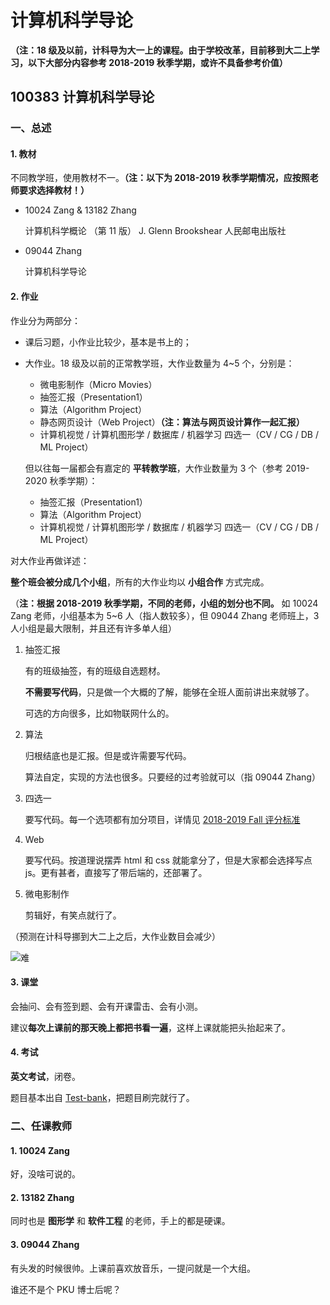 # 计算机科学导论

**（注：18 级及以前，计科导为大一上的课程。由于学校改革，目前移到大二上学习，以下大部分内容参考 2018-2019 秋季学期，或许不具备参考价值）**

## 100383 计算机科学导论

### 一、总述

#### 1. 教材

不同教学班，使用教材不一。**（注：以下为 2018-2019 秋季学期情况，应按照老师要求选择教材！）**

* 10024 Zang & 13182 Zhang

  计算机科学概论 （第 11 版） J. Glenn Brookshear 人民邮电出版社

* 09044 Zhang

  计算机科学导论



#### 2. 作业

作业分为两部分：

* 课后习题，小作业比较少，基本是书上的；

* 大作业。18 级及以前的正常教学班，大作业数量为 4~5 个，分别是：

  * 微电影制作（Micro Movies）
  * 抽签汇报（Presentation1）
  * 算法（Algorithm Project）
  * 静态网页设计（Web Project）**（注：算法与网页设计算作一起汇报）**
  * 计算机视觉 / 计算机图形学 / 数据库 / 机器学习 四选一（CV / CG / DB / ML Project）

  但以往每一届都会有嘉定的 **平转教学班**，大作业数量为 3 个（参考 2019-2020 秋季学期）：

  * 抽签汇报（Presentation1）
  * 算法（Algorithm Project）
  * 计算机视觉 / 计算机图形学 / 数据库 / 机器学习 四选一（CV / CG / DB / ML Project）

对大作业再做详述：

**整个班会被分成几个小组**，所有的大作业均以 **小组合作** 方式完成。

（**注：根据 2018-2019 秋季学期，不同的老师，小组的划分也不同。** 如 10024 Zang 老师，小组基本为 5~6 人（指人数较多），但 09044 Zhang 老师班上，3 人小组是最大限制，并且还有许多单人组）

1. 抽签汇报

   有的班级抽签，有的班级自选题材。

   **不需要写代码**，只是做一个大概的了解，能够在全班人面前讲出来就够了。

   可选的方向很多，比如物联网什么的。

2. 算法

   归根结底也是汇报。但是或许需要写代码。

   算法自定，实现的方法也很多。只要经的过考验就可以（指 09044 Zhang）

3. 四选一

   要写代码。每一个选项都有加分项目，详情见 [2018-2019 Fall 评分标准](https://github.com/TJ-CSCCG/TJCS-Course/tree/master/100383_计算机科学导论/doc/2018-2019-Fall/算法-web-四选一评分标准.docx)

4. Web

   要写代码。按道理说摆弄 html 和 css 就能拿分了，但是大家都会选择写点 js。更有甚者，直接写了带后端的，还部署了。

5. 微电影制作

   剪辑好，有笑点就行了。

（预测在计科导挪到大二上之后，大作业数目会减少）

![难](./img/难.png)



#### 3. 课堂

会抽问、会有签到题、会有开课雷击、会有小测。

建议**每次上课前的那天晚上都把书看一遍**，这样上课就能把头抬起来了。



#### 4. 考试

**英文考试**，闭卷。

题目基本出自 [Test-bank](https://github.com/TJ-CSCCG/TJCS-Course/tree/master/100383_计算机科学导论/doc/test-bank)，把题目刷完就行了。



### 二、任课教师

#### 1. 10024 Zang

好，没啥可说的。

#### 2. 13182 Zhang

同时也是 **图形学** 和 **软件工程** 的老师，手上的都是硬课。

#### 3. 09044 Zhang

有头发的时候很帅。上课前喜欢放音乐，一提问就是一个大组。

谁还不是个 PKU 博士后呢？
